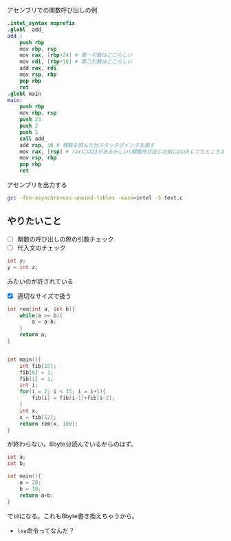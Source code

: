 アセンブリでの関数呼び出しの例

```s
.intel_syntax noprefix
.globl  add_
add_:
    push rbp
    mov rbp, rsp
    mov rax, [rbp+24] # 第一引数はここらしい
    mov rdi, [rbp+16] # 第二引数はここらしい
    add rax, rdi
    mov rsp, rbp
    pop rbp
    ret
.globl main
main:
    push rbp
    mov rbp, rsp
    push 23
    push 2
    push 5
    call add_
    add rsp, 16 # 関数を読んだ分スタックポインタを戻す
    mov rax, [rsp] # raxには23があるらしい(関数呼び出しの前にpushしてたところまで戻った)
    mov rsp, rbp
    pop rbp
    ret

```

アセンブリを出力する

```bash
gcc -fno-asynchronous-unwind-tables -masm=intel -S test.c
```

## やりたいこと
- [ ] 関数の呼び出しの際の引数チェック
- [ ] 代入文のチェック

```c
int y;
y = int z;
```
みたいのが許されている

- [x] 適切なサイズで扱う

```c
int rem(int a, int b){
    while(a >= b){
        a = a-b;
    }
    return a;
}


int main(){ 
    int fib[15];
    fib[0] = 1;
    fib[1] = 1;
    int i;
    for(i = 2; i < 15; i = i+1){
        fib[i] = fib[i-1]+fib[i-2];
    }
    int x;
    x = fib[12];
    return rem(x, 100);
}

```
が終わらない。8byte分読んでいるからのはず。

```c
int a;
int b;

int main(){ 
    a = 20;
    b = 10;
    return a+b;
}
```
で`10`になる。これも8byte書き換えちゃうから。

- `lea`命令ってなんだ？

